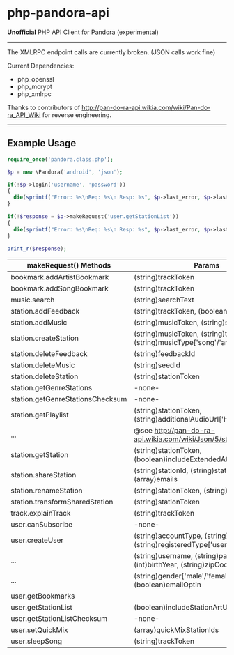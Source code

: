 php-pandora-api
===============

<strong>Unofficial</strong> PHP API Client for Pandora (experimental)
____

The XMLRPC endpoint calls are currently broken. (JSON calls work fine)

Current Dependencies:
- php_openssl
- php_mcrypt
- php_xmlrpc

Thanks to contributors of http://pan-do-ra-api.wikia.com/wiki/Pan-do-ra_API_Wiki for reverse engineering.
____

Example Usage
----

```php
require_once('pandora.class.php');

$p = new \Pandora('android', 'json');

if(!$p->login('username', 'password'))
{
  die(sprintf("Error: %s\nReq: %s\n Resp: %s", $p->last_error, $p->last_request_data, $p->last_response_data));
}

if(!$response = $p->makeRequest('user.getStationList'))
{
  die(sprintf("Error: %s\nReq: %s\n Resp: %s", $p->last_error, $p->last_request_data, $p->last_response_data));
}

print_r($response);
```

| makeRequest() Methods            | Params
| -------------------------------- | ----------------------------------------
| bookmark.addArtistBookmark       | (string)trackToken
| bookmark.addSongBookmark         | (string)trackToken
| music.search                     | (string)searchText
| station.addFeedback              | (string)trackToken, (boolean)isPositive
| station.addMusic                 | (string)musicToken, (string)stationToken
| station.createStation            | (string)musicToken, (string)trackToken, (string)musicType['song'/'artist']
| station.deleteFeedback           | (string)feedbackId
| station.deleteMusic              | (string)seedId
| station.deleteStation            | (string)stationToken
| station.getGenreStations         | -none-
| station.getGenreStationsChecksum | -none-
| station.getPlaylist              | (string)stationToken, (string)additionalAudioUrl['HTTP_*_*','...']
| ...                              |   @see http://pan-do-ra-api.wikia.com/wiki/Json/5/station.getPlaylist
| station.getStation               | (string)stationToken, (boolean)includeExtendedAttributes
| station.shareStation             | (string)stationId, (string)stationToken, (array)emails
| station.renameStation            | (string)stationToken, (string)stationName
| station.transformSharedStation   | (string)stationToken
| track.explainTrack               | (string)trackToken
| user.canSubscribe                | -none-
| user.createUser                  | (string)accountType, (string)countryCode, (string)registeredType['user']
| ...                              |   (string)username, (string)password, (int)birthYear, (string)zipCode
| ...                              |   (string)gender['male'/'female'], (boolean)emailOptIn
| user.getBookmarks                |
| user.getStationList              | (boolean)includeStationArtUrl
| user.getStationListChecksum      | -none-
| user.setQuickMix                 | (array)quickMixStationIds
| user.sleepSong                   | (string)trackToken
